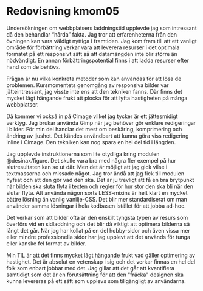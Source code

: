 ---
---
Redovisning kmom05
=========================

Undersökningen om webbplatsers laddningstid upplevde jag som intressant då den behandlar “hårda” fakta. Jag tror att
erfarenheterna från den övningen kan vara väldigt nyttiga i framtiden. Jag kom fram till att ett vanligt område för
förbättring verkar vara att leverera resurser i det optimala formatet på ett responsivt sätt så att datamängden inte
blir större än nödvändigt. En annan förbättringspotential finns i att ladda resurser efter hand som de behövs.

Frågan är nu vilka konkreta metoder som kan användas för att lösa de problemen. Kursmomentets genomgång av responsiva
bilder var jätteintressant, jag visste inte ens att den tekniken fanns. Där finns det mycket lågt hängande frukt att
plocka för att lyfta hastigheten på många webbplatser.

Då kommer vi också in på Cimage vilket jag tycker är ett jättesmidigt verktyg. Jag brukar använda Gimp när jag behöver
gör enklare redigeringar i bilder. För min del handlar det mest om beskäring, komprimering och ändring av ljushet. Det
kändes användbart att kunna göra viss redigering inline i Cimage. Den tekniken kan nog spara en hel del tid i längden.

Jag upplevde instruktionerna som lite otydliga kring modulen @desinax/figure. Det skulle vara bra med några fler exempel
på hur slutresultaten kan se ut där. Men det är möjligt att jag gick vilse i textmassorna och missade något. Jag tror
ändå att jag fick till modulen hyfsat och att den gör vad den ska. Det är ju trevligt att få en bra brytpunkt när bilden
ska sluta flyta i texten och regler för hur stor den ska bli när den slutar flyta. Att använda någon sorts LESS-mixins
är helt klart en mycket bättre lösning än vanlig vanilje-CSS. Det blir mer standardiserat om man använder samma
lösningar i hela kodbasen istället för att jobba ad-hoc.

Det verkar som att bilder ofta är den enskilt tyngsta typen av resurs som överförs vid en sidladdning och det blir då
viktigt att optimera bilderna så långt det går. När jag har kollat på en del hobby-sidor och även vissa mer eller mindre
professionella sidor har jag upplevt att det används för tunga eller kanske fel format av bilder.

Min TIL är att det finns mycket lågt hängande frukt vad gäller optimering av hastighet. Det är absolut en vetenskap i
sig och det verkar finnas en hel del folk som enbart jobbar med det. Jag gillar att det går att kvantifiera samtidigt
som det är en förutsättning för att den "fräcka" designen ska kunna levereras på ett sätt som upplevs som tillgängligt
av användarna.